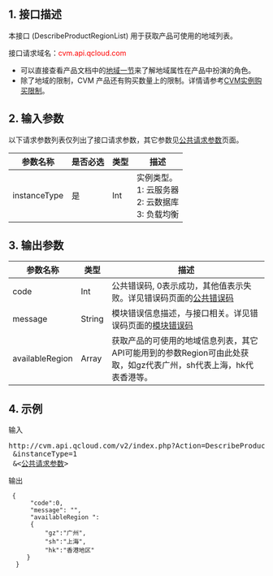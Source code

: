 ## 1. 接口描述

本接口 (DescribeProductRegionList)  用于获取产品可使用的地域列表。

接口请求域名：<font style="color:red">cvm.api.qcloud.com</font>


* 可以直接查看产品文档中的[地域一节](http://tcecqpoc.fsphere.cn/doc/product/213/497#1.-.E5.9C.B0.E5.9F.9F)来了解地域属性在产品中扮演的角色。
* 除了地域的限制，CVM 产品还有购买数量上的限制。详情请参考[CVM实例购买限制](http://tcecqpoc.fsphere.cn/doc/product/213/2664)。


## 2. 输入参数

以下请求参数列表仅列出了接口请求参数，其它参数见[公共请求参数](/document/api/213/6976)页面。

| 参数名称 | 是否必选  | 类型 | 描述 |
|---------|---------|---------|---------|
| instanceType| 是| Int|实例类型。<br>1: 云服务器<br>2: 云数据库<br>3: 负载均衡|

## 3. 输出参数

| 参数名称 | 类型 | 描述 |
|---------|---------|---------|
| code | Int | 公共错误码, 0表示成功，其他值表示失败。详见错误码页面的[公共错误码](http://tcecqpoc.fsphere.cn/doc/api/372/%E9%94%99%E8%AF%AF%E7%A0%81#1.E3.80.81.E5.85.AC.E5.85.B1.E9.94.99.E8.AF.AF.E7.A0.81)|
| message | String | 模块错误信息描述，与接口相关。详见错误码页面的[模块错误码](http://tcecqpoc.fsphere.cn/doc/api/372/%E9%94%99%E8%AF%AF%E7%A0%81#2.E3.80.81.E6.A8.A1.E5.9D.97.E9.94.99.E8.AF.AF.E7.A0.81)|
|availableRegion| Array| 获取产品的可使用的地域信息列表，其它API可能用到的参数Region可由此处获取，如gz代表广州，sh代表上海，hk代表香港等。

## 4. 示例
输入

<pre>
http://cvm.api.qcloud.com/v2/index.php?Action=DescribeProductRegionList
 &instanceType=1
 &<<a href="http://tcecqpoc.fsphere.cn/doc/api/229/6976">公共请求参数</a>>
</pre>

输出

```
 {
      "code":0,
      "message": "",
      "availableRegion ":
      {
          "gz":"广州",
          "sh":"上海",
          "hk":"香港地区"
     }
  }
```




